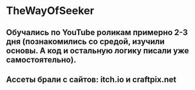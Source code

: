# TheWayOfSeeker
## Обучались по YouTube роликам примерно 2-3 дня (познакомились со средой, изучили основы. А код и остальную логику писали уже самостоятельно).
## Ассеты брали с сайтов: itch.io и craftpix.net
